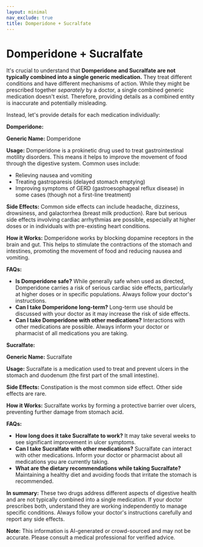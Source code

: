 ```yaml
---
layout: minimal
nav_exclude: true
title: Domperidone + Sucralfate
---
```


# Domperidone + Sucralfate

It's crucial to understand that **Domperidone and Sucralfate are not typically combined into a single generic medication.**  They treat different conditions and have different mechanisms of action.  While they might be prescribed together *separately* by a doctor, a single combined generic medication doesn't exist.  Therefore, providing details as a combined entity is inaccurate and potentially misleading.

Instead, let's provide details for each medication individually:


**Domperidone:**

**Generic Name:** Domperidone

**Usage:**  Domperidone is a prokinetic drug used to treat gastrointestinal motility disorders. This means it helps to improve the movement of food through the digestive system.  Common uses include:

* Relieving nausea and vomiting
* Treating gastroparesis (delayed stomach emptying)
* Improving symptoms of GERD (gastroesophageal reflux disease) in some cases (though not a first-line treatment)

**Side Effects:** Common side effects can include headache, dizziness, drowsiness, and galactorrhea (breast milk production).  Rare but serious side effects involving cardiac arrhythmias are possible, especially at higher doses or in individuals with pre-existing heart conditions.

**How it Works:** Domperidone works by blocking dopamine receptors in the brain and gut. This helps to stimulate the contractions of the stomach and intestines, promoting the movement of food and reducing nausea and vomiting.

**FAQs:**

* **Is Domperidone safe?**  While generally safe when used as directed, Domperidone carries a risk of serious cardiac side effects, particularly at higher doses or in specific populations.  Always follow your doctor's instructions.
* **Can I take Domperidone long-term?**  Long-term use should be discussed with your doctor as it may increase the risk of side effects.
* **Can I take Domperidone with other medications?**  Interactions with other medications are possible.  Always inform your doctor or pharmacist of all medications you are taking.


**Sucralfate:**

**Generic Name:** Sucralfate

**Usage:** Sucralfate is a medication used to treat and prevent ulcers in the stomach and duodenum (the first part of the small intestine).

**Side Effects:** Constipation is the most common side effect. Other side effects are rare.

**How it Works:** Sucralfate works by forming a protective barrier over ulcers, preventing further damage from stomach acid.

**FAQs:**

* **How long does it take Sucralfate to work?**  It may take several weeks to see significant improvement in ulcer symptoms.
* **Can I take Sucralfate with other medications?**  Sucralfate can interact with other medications.  Inform your doctor or pharmacist about all medications you are currently taking.
* **What are the dietary recommendations while taking Sucralfate?**  Maintaining a healthy diet and avoiding foods that irritate the stomach is recommended.



**In summary:**  These two drugs address different aspects of digestive health and are not typically combined into a single medication. If your doctor prescribes both, understand they are working independently to manage specific conditions.  Always follow your doctor's instructions carefully and report any side effects.


**Note:** This information is AI-generated or crowd-sourced and may not be accurate. Please consult a medical professional for verified advice.